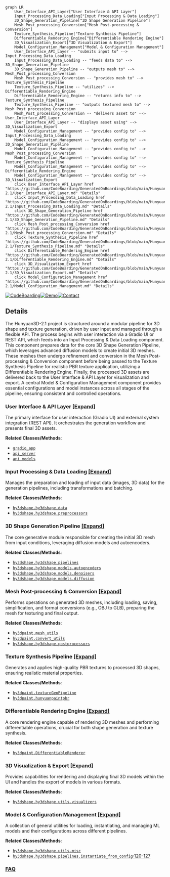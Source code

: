 ```mermaid
graph LR
    User_Interface_API_Layer["User Interface & API Layer"]
    Input_Processing_Data_Loading["Input Processing & Data Loading"]
    3D_Shape_Generation_Pipeline["3D Shape Generation Pipeline"]
    Mesh_Post_processing_Conversion["Mesh Post-processing & Conversion"]
    Texture_Synthesis_Pipeline["Texture Synthesis Pipeline"]
    Differentiable_Rendering_Engine["Differentiable Rendering Engine"]
    3D_Visualization_Export["3D Visualization & Export"]
    Model_Configuration_Management["Model & Configuration Management"]
    User_Interface_API_Layer -- "submits input to" --> Input_Processing_Data_Loading
    Input_Processing_Data_Loading -- "feeds data to" --> 3D_Shape_Generation_Pipeline
    3D_Shape_Generation_Pipeline -- "outputs mesh to" --> Mesh_Post_processing_Conversion
    Mesh_Post_processing_Conversion -- "provides mesh to" --> Texture_Synthesis_Pipeline
    Texture_Synthesis_Pipeline -- "utilizes" --> Differentiable_Rendering_Engine
    Differentiable_Rendering_Engine -- "returns info to" --> Texture_Synthesis_Pipeline
    Texture_Synthesis_Pipeline -- "outputs textured mesh to" --> Mesh_Post_processing_Conversion
    Mesh_Post_processing_Conversion -- "delivers asset to" --> User_Interface_API_Layer
    User_Interface_API_Layer -- "displays asset using" --> 3D_Visualization_Export
    Model_Configuration_Management -- "provides config to" --> Input_Processing_Data_Loading
    Model_Configuration_Management -- "provides config to" --> 3D_Shape_Generation_Pipeline
    Model_Configuration_Management -- "provides config to" --> Mesh_Post_processing_Conversion
    Model_Configuration_Management -- "provides config to" --> Texture_Synthesis_Pipeline
    Model_Configuration_Management -- "provides config to" --> Differentiable_Rendering_Engine
    Model_Configuration_Management -- "provides config to" --> 3D_Visualization_Export
    click User_Interface_API_Layer href "https://github.com/CodeBoarding/GeneratedOnBoardings/blob/main/Hunyuan3D-2.1/User_Interface_API_Layer.md" "Details"
    click Input_Processing_Data_Loading href "https://github.com/CodeBoarding/GeneratedOnBoardings/blob/main/Hunyuan3D-2.1/Input_Processing_Data_Loading.md" "Details"
    click 3D_Shape_Generation_Pipeline href "https://github.com/CodeBoarding/GeneratedOnBoardings/blob/main/Hunyuan3D-2.1/3D_Shape_Generation_Pipeline.md" "Details"
    click Mesh_Post_processing_Conversion href "https://github.com/CodeBoarding/GeneratedOnBoardings/blob/main/Hunyuan3D-2.1/Mesh_Post_processing_Conversion.md" "Details"
    click Texture_Synthesis_Pipeline href "https://github.com/CodeBoarding/GeneratedOnBoardings/blob/main/Hunyuan3D-2.1/Texture_Synthesis_Pipeline.md" "Details"
    click Differentiable_Rendering_Engine href "https://github.com/CodeBoarding/GeneratedOnBoardings/blob/main/Hunyuan3D-2.1/Differentiable_Rendering_Engine.md" "Details"
    click 3D_Visualization_Export href "https://github.com/CodeBoarding/GeneratedOnBoardings/blob/main/Hunyuan3D-2.1/3D_Visualization_Export.md" "Details"
    click Model_Configuration_Management href "https://github.com/CodeBoarding/GeneratedOnBoardings/blob/main/Hunyuan3D-2.1/Model_Configuration_Management.md" "Details"
```

[![CodeBoarding](https://img.shields.io/badge/Generated%20by-CodeBoarding-9cf?style=flat-square)](https://github.com/CodeBoarding/GeneratedOnBoardings)[![Demo](https://img.shields.io/badge/Try%20our-Demo-blue?style=flat-square)](https://www.codeboarding.org/demo)[![Contact](https://img.shields.io/badge/Contact%20us%20-%20contact@codeboarding.org-lightgrey?style=flat-square)](mailto:contact@codeboarding.org)

## Details

The Hunyuan3D-2.1 project is structured around a modular pipeline for 3D shape and texture generation, driven by user input and managed through a flexible API. The process begins with user interaction via a Gradio UI or REST API, which feeds into an Input Processing & Data Loading component. This component prepares data for the core 3D Shape Generation Pipeline, which leverages advanced diffusion models to create initial 3D meshes. These meshes then undergo refinement and conversion in the Mesh Post-processing & Conversion component before being passed to the Texture Synthesis Pipeline for realistic PBR texture application, utilizing a Differentiable Rendering Engine. Finally, the processed 3D assets are delivered back to the User Interface & API Layer for visualization and export. A central Model & Configuration Management component provides essential configurations and model instances across all stages of the pipeline, ensuring consistent and controlled operations.

### User Interface & API Layer [[Expand]](./User_Interface_API_Layer.md)
The primary interface for user interaction (Gradio UI) and external system integration (REST API). It orchestrates the generation workflow and presents final 3D assets.


**Related Classes/Methods**:

- <a href="https://github.com/Tencent-Hunyuan/Hunyuan3D-2.1/blob/main/gradio_app.py" target="_blank" rel="noopener noreferrer">`gradio_app`</a>
- <a href="https://github.com/Tencent-Hunyuan/Hunyuan3D-2.1/blob/main/api_server.py" target="_blank" rel="noopener noreferrer">`api_server`</a>
- <a href="https://github.com/Tencent-Hunyuan/Hunyuan3D-2.1/blob/main/api_models.py" target="_blank" rel="noopener noreferrer">`api_models`</a>


### Input Processing & Data Loading [[Expand]](./Input_Processing_Data_Loading.md)
Manages the preparation and loading of input data (images, 3D data) for the generation pipelines, including transformations and batching.


**Related Classes/Methods**:

- <a href="https://github.com/Tencent-Hunyuan/Hunyuan3D-2.1/blob/main/hy3dshape/hy3dshape/data" target="_blank" rel="noopener noreferrer">`hy3dshape.hy3dshape.data`</a>
- <a href="https://github.com/Tencent-Hunyuan/Hunyuan3D-2.1/blob/main/hy3dshape/hy3dshape/preprocessors.py" target="_blank" rel="noopener noreferrer">`hy3dshape.hy3dshape.preprocessors`</a>


### 3D Shape Generation Pipeline [[Expand]](./3D_Shape_Generation_Pipeline.md)
The core generative module responsible for creating the initial 3D mesh from input conditions, leveraging diffusion models and autoencoders.


**Related Classes/Methods**:

- <a href="https://github.com/Tencent-Hunyuan/Hunyuan3D-2.1/blob/main/hy3dshape/hy3dshape/pipelines.py" target="_blank" rel="noopener noreferrer">`hy3dshape.hy3dshape.pipelines`</a>
- <a href="https://github.com/Tencent-Hunyuan/Hunyuan3D-2.1/blob/main/hy3dshape/hy3dshape/models/autoencoders" target="_blank" rel="noopener noreferrer">`hy3dshape.hy3dshape.models.autoencoders`</a>
- <a href="https://github.com/Tencent-Hunyuan/Hunyuan3D-2.1/blob/main/hy3dshape/hy3dshape/models/denoisers" target="_blank" rel="noopener noreferrer">`hy3dshape.hy3dshape.models.denoisers`</a>
- <a href="https://github.com/Tencent-Hunyuan/Hunyuan3D-2.1/blob/main/hy3dshape/hy3dshape/models/diffusion" target="_blank" rel="noopener noreferrer">`hy3dshape.hy3dshape.models.diffusion`</a>


### Mesh Post-processing & Conversion [[Expand]](./Mesh_Post_processing_Conversion.md)
Performs operations on generated 3D meshes, including loading, saving, simplification, and format conversions (e.g., OBJ to GLB), preparing the mesh for texturing and final output.


**Related Classes/Methods**:

- <a href="https://github.com/Tencent-Hunyuan/Hunyuan3D-2.1/blob/main/hy3dpaint/DifferentiableRenderer/mesh_utils.py" target="_blank" rel="noopener noreferrer">`hy3dpaint.mesh_utils`</a>
- <a href="https://github.com/Tencent-Hunyuan/Hunyuan3D-2.1/blob/main/hy3dpaint/convert_utils.py" target="_blank" rel="noopener noreferrer">`hy3dpaint.convert_utils`</a>
- <a href="https://github.com/Tencent-Hunyuan/Hunyuan3D-2.1/blob/main/hy3dshape/hy3dshape/postprocessors.py" target="_blank" rel="noopener noreferrer">`hy3dshape.hy3dshape.postprocessors`</a>


### Texture Synthesis Pipeline [[Expand]](./Texture_Synthesis_Pipeline.md)
Generates and applies high-quality PBR textures to processed 3D shapes, ensuring realistic material properties.


**Related Classes/Methods**:

- <a href="https://github.com/Tencent-Hunyuan/Hunyuan3D-2.1/blob/main/hy3dpaint/textureGenPipeline.py" target="_blank" rel="noopener noreferrer">`hy3dpaint.textureGenPipeline`</a>
- <a href="https://github.com/Tencent-Hunyuan/Hunyuan3D-2.1/blob/main/hy3dpaint/hunyuanpaintpbr" target="_blank" rel="noopener noreferrer">`hy3dpaint.hunyuanpaintpbr`</a>


### Differentiable Rendering Engine [[Expand]](./Differentiable_Rendering_Engine.md)
A core rendering engine capable of rendering 3D meshes and performing differentiable operations, crucial for both shape generation and texture synthesis.


**Related Classes/Methods**:

- <a href="https://github.com/Tencent-Hunyuan/Hunyuan3D-2.1/blob/main/hy3dpaint/DifferentiableRenderer" target="_blank" rel="noopener noreferrer">`hy3dpaint.DifferentiableRenderer`</a>


### 3D Visualization & Export [[Expand]](./3D_Visualization_Export.md)
Provides capabilities for rendering and displaying final 3D models within the UI and handles the export of models in various formats.


**Related Classes/Methods**:

- <a href="https://github.com/Tencent-Hunyuan/Hunyuan3D-2.1/blob/main/hy3dshape/hy3dshape/utils/visualizers" target="_blank" rel="noopener noreferrer">`hy3dshape.hy3dshape.utils.visualizers`</a>


### Model & Configuration Management [[Expand]](./Model_Configuration_Management.md)
A collection of general utilities for loading, instantiating, and managing ML models and their configurations across different pipelines.


**Related Classes/Methods**:

- <a href="https://github.com/Tencent-Hunyuan/Hunyuan3D-2.1/blob/main/hy3dshape/hy3dshape/utils/misc.py" target="_blank" rel="noopener noreferrer">`hy3dshape.hy3dshape.utils.misc`</a>
- <a href="https://github.com/Tencent-Hunyuan/Hunyuan3D-2.1/blob/main/hy3dshape/hy3dshape/pipelines.py#L120-L127" target="_blank" rel="noopener noreferrer">`hy3dshape.hy3dshape.pipelines.instantiate_from_config`:120-127</a>




### [FAQ](https://github.com/CodeBoarding/GeneratedOnBoardings/tree/main?tab=readme-ov-file#faq)